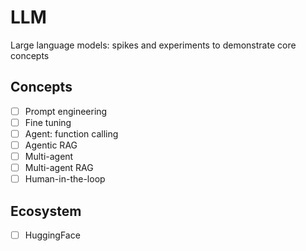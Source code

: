 # LLM

Large language models: spikes and experiments to demonstrate core concepts

## Concepts
- [ ] Prompt engineering
- [ ] Fine tuning
- [ ] Agent: function calling
- [ ] Agentic RAG
- [ ] Multi-agent
- [ ] Multi-agent RAG
- [ ] Human-in-the-loop

## Ecosystem
- [ ] HuggingFace
